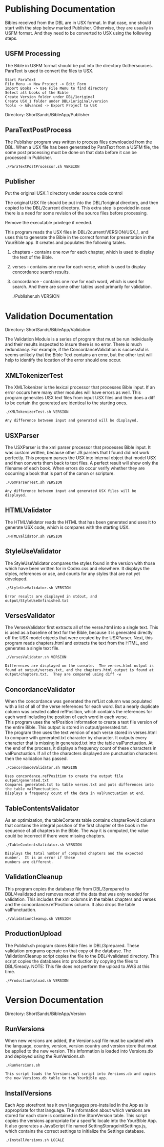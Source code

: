 Publishing Documentation
========================

Bibles received from the DBL are in USX format.  In that case, one should start with the step below marked Publisher.  Otherwise, they are
usually in USFM format.  And they need to be converted to USX using the following steps.

USFM Processing
---------------

The Bible in USFM format should be put into the directory 0othersources.  ParaText is used to convert the files to USX.
	
	Start ParaText
	File Menu -> New Project -> Edit Form
	Import Books -> Use File Menu to find directory
	Select all books of the Bible
	Create Version folder under DBL/1original
	Create USX_1 folder under DBL/1original/version
	Tools -> Advanced -> Export Project to USX

Directory: ShortSands/BibleApp/Publisher

ParaTextPostProcess
-------------------

The Publisher program was written to process files downloaded from the DBL.  When a USX file has been generated by ParaText from a USFM file, the
some post processing must be done on that data before it can be processed in Publisher.

	./ParaTextPostProcessor.sh VERSION
	

Publisher
---------

Put the original USX_1 directory under source code control

The original USX file should be put into the DBL/1original directory, and then copied to the DBL/2current directory.  This extra step is provided
in case there is a need for some revision of the source files before processing.

Remove the executable privilege if needed.

This program reads the USX files in DBL/2current/VERSION/USX_1, and uses this to generate the Bible in the correct format for presentation in the
YourBible app.  It creates and populates the following tables.
1. chapters - contains one row for each chapter, which is used to display the text of the Bible.
2. verses - contains one row for each verse, which is used to display concordance search results.
3. concordance - contains one row for each word, which is used for search.
And there are some other tables used primarily for validation.

	./Publisher.sh VERSION


Validation Documentation
========================

Directory: ShortSands/BibleApp/Validation

The Validation Module is a series of program that must be run individually and their results inspected to insure there is no error.
There is much redundancy.  For example, if the ConcordanceValidation is successful is seems unlikely that the Bible Text contains an error,
but the other test will help to identify the location of the error should one occur.

XMLTokenizerTest
----------------

The XMLTokenizer is the lexical processor that processes Bible input.  If an error occurs here many other modules will have errors as well.
This program generates USX text files from input USX files and then does a diff to be certain the generated are identical to the starting ones.

	./XMLTokenizerTest.sh VERSION
	
	Any difference between input and generated will be displayed.
	
USXParser
---------

The USXParser is the xml parser processor that processes Bible input.  It was custom written, because other JS parsers that I found did not work
perfectly.  This program parses the USX into internal object that model USX and then converts them back to text files.  A perfect result will
show only the filename of each book.  When errors do occur verify whether they are occurring a book that is part of the canon or scripture.

	./USXParserTest.sh VERSION
	
	Any difference between input and generated USX files will be displayed.
	
HTMLValidator
-------------

The HTMLValidator reads the HTML that has been generated and uses it to generate USX code, which is compares with the starting USX.

	./HTMLValidator.sh VERSION
	
StyleUseValidator
-----------------

The StyleUseValidator compares the styles found in the version with those which have been written for in Codex.css and elsewhere.
It displays the styles, references or use, and counts for any styles that are not yet developed.

	./StyleUseValidator.sh VERSION
	
	Error results are displayed in stdout, and output/StyleUseUnfinished.txt
	
VersesValidator
---------------

The VersesValidator first extracts all of the verse.html into a single text.  This is used as a baseline of 
text for the Bible, because it is generated directly off the USX model objects that were created by the USXParser.  Next, this program reads chapters.html and extracts
the text from the HTML, and generates a single text file.

	./VersesValidator.sh VERSION
	
	Differences are displayed on the console.  The verses.html output is found at output/verses.txt, and the chapters.html output is found at
	output/chapters.txt.  They are compared using diff -w
	

ConcordanceValidator
--------------------

When the concordance was generated the refList column was populated with a list of all of the verse references for each word.  But a nearly duplicate column
was created called refPosition, which contains the references for each word including the position of each word in each verse.  
This program uses the refPosition information to create a text file version of the entire Bible.  This output is stored in output/generated.txt.  
The program then uses the text version of each verse stored in verses.html to compare with generated.txt character by character.  It outputs every 
character that is missing in generated.txt into the table valPunctuation.  At the end of the process, it displays a frequency count
of these characters in valPunctuation.  If all of the characters displayed are punctuation characters then the validation has passed.

	./ConcordanceValidator.sh VERSION
	
	Uses concordance.refPosition to create the output file output/generated.txt
	Compares generated.txt to table verses.txt and puts differences into the table valPunctuation.
	Displays a frequency count of the data in valPunctuation at end.
	
TableContentsValidator
----------------------

As an optimization, the tableContents table contains chapterRowId column that contains the integral
position of the first chapter of the book in the sequence of all chapters in the Bible.  The way it
is computed, the value could be incorrect if there were missing chapters.

	./TableContentsValidator.sh VERSION
	
	Displays the total number of computed chapters and the expected number.  It is an error if these
	numbers are different.
	
ValidationCleanup
-----------------

This program copies the database file from DBL/3prepared to DBL/4validated and removes most of the data that was only needed for validation.  This includes
the xml columns in the tables chapters and verses and the concordance.refPositions column.  It also drops the table valPunctuation.

	./ValidationCleanup.sh VERSION
	
ProductionUpload
----------------

The Publish.sh program stores Bible files in DBL/3prepared.  These validation programs operate on that copy of the database.  The ValidationCleanup script
copies the file to the DBL/4validated directory.  This script copies the databases into production by copying the files to DBL/5ready.
NOTE: This file does not perform the upload to AWS at this time.

	./ProductionUpload.sh VERSION
	
Version Documentation
=====================

Directory: ShortSands/BibleApp/Version

RunVersions
-----------

When new versions are added, the Versions.sql file must be updated with the language, country, version, version country and version store that must be applied to the new version.  This information is loaded into Versions.db and deployed using the RunVersions.sh

	./RunVersions.sh
	
	This script loads the Versions.sql script into Versions.db and copies the new Versions.db table to the YourBible app.
	
InstallVersions
---------------

Each App storefront has it own languages pre-installed in the App as is appropriate for that language.  The information about which versions are stored for each store is contained in the StoreVersion table.  This script copies the versions appropriate for a specific locale into the YourBible App.  It also generates a JavaScript file named SettingStorageInitSettings.js, which contains the correct settings to initialize the Settings database.

	./InstallVersions.sh LOCALE

